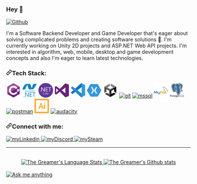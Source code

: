 ### Hey 👋

[![Github](https://img.shields.io/github/followers/TheGreamer?label=Follow&style=social)](https://github.com/TheGreamer)

I'm a Software Backend Developer and Game Developer that's eager about solving complicated problems and creating software solutions :robot:. I'm currently working on Unity 2D projects and ASP.NET Web API projects. I'm interested in algorithm, web, mobile, desktop and game development concepts and also I'm eager to learn latest technologies.

<h3 align="left" dir="auto"><a id="user-content-languages-and-tools" class="anchor" aria-hidden="true" href="#languages-and-tools"><svg class="octicon octicon-link" viewBox="0 0 16 16" version="1.1" width="16" height="16" aria-hidden="true"><path fill-rule="evenodd" d="M7.775 3.275a.75.75 0 001.06 1.06l1.25-1.25a2 2 0 112.83 2.83l-2.5 2.5a2 2 0 01-2.83 0 .75.75 0 00-1.06 1.06 3.5 3.5 0 004.95 0l2.5-2.5a3.5 3.5 0 00-4.95-4.95l-1.25 1.25zm-4.69 9.64a2 2 0 010-2.83l2.5-2.5a2 2 0 012.83 0 .75.75 0 001.06-1.06 3.5 3.5 0 00-4.95 0l-2.5 2.5a3.5 3.5 0 004.95 4.95l1.25-1.25a.75.75 0 00-1.06-1.06l-1.25 1.25a2 2 0 01-2.83 0z"></path></svg></a>Tech Stack:</h3>
<p align="left" dir="auto">
    <a target="_blank" href="https://www.w3schools.com/cs/" rel="nofollow"><img src="https://raw.githubusercontent.com/devicons/devicon/master/icons/csharp/csharp-original.svg" alt="csharp" width="40px" height="40px/" data-canonical-src="https://raw.githubusercontent.com/devicons/devicon/master/icons/csharp/csharp-original.svg" style="max-width: 100%;"></a>
    <a target="_blank" href="https://dotnet.microsoft.com/" rel="nofollow"><img src="https://raw.githubusercontent.com/devicons/devicon/1119b9f84c0290e0f0b38982099a2bd027a48bf1/icons/dot-net/dot-net-plain-wordmark.svg" alt="dotnet" width="40px" height="40px/" data-canonical-src="https://raw.githubusercontent.com/devicons/devicon/1119b9f84c0290e0f0b38982099a2bd027a48bf1/icons/dot-net/dot-net-plain-wordmark.svg" style="max-width: 100%;"></a>
    <a target="_blank" href="https://dotnet.microsoft.com/" rel="nofollow"><img src="https://raw.githubusercontent.com/devicons/devicon/1119b9f84c0290e0f0b38982099a2bd027a48bf1/icons/dotnetcore/dotnetcore-original.svg" alt="dotnetcore" width="40px" height="40px/" data-canonical-src="https://raw.githubusercontent.com/devicons/devicon/1119b9f84c0290e0f0b38982099a2bd027a48bf1/icons/dotnetcore/dotnetcore-original.svg" style="max-width: 100%;"></a>
    <a target="_blank" href="https://visualstudio.microsoft.com/" rel="nofollow"><img src="https://raw.githubusercontent.com/devicons/devicon/1119b9f84c0290e0f0b38982099a2bd027a48bf1/icons/visualstudio/visualstudio-plain.svg" alt="vs" width="40px" height="40px/" data-canonical-src="https://raw.githubusercontent.com/devicons/devicon/1119b9f84c0290e0f0b38982099a2bd027a48bf1/icons/visualstudio/visualstudio-plain.svg" style="max-width: 100%;"></a>
    <a target="_blank" href="https://code.visualstudio.com" rel="nofollow"><img src="https://raw.githubusercontent.com/devicons/devicon/1119b9f84c0290e0f0b38982099a2bd027a48bf1/icons/vscode/vscode-original.svg" alt="vscode" width="40px" height="40px/" data-canonical-src="https://raw.githubusercontent.com/devicons/devicon/1119b9f84c0290e0f0b38982099a2bd027a48bf1/icons/vscode/vscode-original.svg" style="max-width: 100%;"></a>
    <a target="_blank" href="https://dotnet.microsoft.com/en-us/apps/xamarin" rel="nofollow"><img src="https://raw.githubusercontent.com/devicons/devicon/1119b9f84c0290e0f0b38982099a2bd027a48bf1/icons/xamarin/xamarin-original.svg" alt="xamarin" width="40px" height="40px/" data-canonical-src="https://raw.githubusercontent.com/devicons/devicon/1119b9f84c0290e0f0b38982099a2bd027a48bf1/icons/xamarin/xamarin-original.svg" style="max-width: 100%;"></a>
    <a target="_blank" href="https://unity.com" rel="nofollow"><img src="https://raw.githubusercontent.com/devicons/devicon/1119b9f84c0290e0f0b38982099a2bd027a48bf1/icons/unity/unity-original.svg" alt="unity" width="40px" height="40px/" data-canonical-src="https://raw.githubusercontent.com/devicons/devicon/1119b9f84c0290e0f0b38982099a2bd027a48bf1/icons/unity/unity-original.svg" style="max-width: 100%;"></a>
    <a target="_blank" href="https://git-scm.com/" rel="nofollow"><img src="https://camo.githubusercontent.com/fbfcb9e3dc648adc93bef37c718db16c52f617ad055a26de6dc3c21865c3321d/68747470733a2f2f7777772e766563746f726c6f676f2e7a6f6e652f6c6f676f732f6769742d73636d2f6769742d73636d2d69636f6e2e737667" alt="git" width="40px" height="40px/" data-canonical-src="https://camo.githubusercontent.com/fbfcb9e3dc648adc93bef37c718db16c52f617ad055a26de6dc3c21865c3321d/68747470733a2f2f7777772e766563746f726c6f676f2e7a6f6e652f6c6f676f732f6769742d73636d2f6769742d73636d2d69636f6e2e737667" style="max-width: 100%;"></a>
    <a target="_blank" href="https://www.microsoft.com/en-us/sql-server" rel="nofollow"><img src="https://camo.githubusercontent.com/42dfd0950d93092d82d677877fe87d5bab1e2acccc1110bf0f9dd755988ccb7e/68747470733a2f2f7777772e7376677265706f2e636f6d2f73686f772f3330333232392f6d6963726f736f66742d73716c2d7365727665722d6c6f676f2e737667" alt="mssql" width="40px" height="40px/" data-canonical-src="https://camo.githubusercontent.com/42dfd0950d93092d82d677877fe87d5bab1e2acccc1110bf0f9dd755988ccb7e/68747470733a2f2f7777772e7376677265706f2e636f6d2f73686f772f3330333232392f6d6963726f736f66742d73716c2d7365727665722d6c6f676f2e737667" style="max-width: 100%;"></a>
    <a target="_blank" href="https://www.mysql.com/" rel="nofollow"><img src="https://raw.githubusercontent.com/devicons/devicon/master/icons/mysql/mysql-original-wordmark.svg" alt="mysql" width="40px" height="40px/" data-canonical-src="https://raw.githubusercontent.com/devicons/devicon/master/icons/mysql/mysql-original-wordmark.svg" style="max-width: 100%;"></a>
    <a target="_blank" href="https://www.postgresql.org" rel="nofollow"><img src="https://raw.githubusercontent.com/devicons/devicon/master/icons/postgresql/postgresql-original-wordmark.svg" alt="postgresql" width="40px" height="40px/" data-canonical-src="https://raw.githubusercontent.com/devicons/devicon/master/icons/postgresql/postgresql-original-wordmark.svg" style="max-width: 100%;"></a>
    <a target="_blank" href="https://postman.com" rel="nofollow"><img src="https://camo.githubusercontent.com/93b32389bf746009ca2370de7fe06c3b5146f4c99d99df65994f9ced0ba41685/68747470733a2f2f7777772e766563746f726c6f676f2e7a6f6e652f6c6f676f732f676574706f73746d616e2f676574706f73746d616e2d69636f6e2e737667" alt="postman" width="40px" height="40px/" data-canonical-src="https://camo.githubusercontent.com/93b32389bf746009ca2370de7fe06c3b5146f4c99d99df65994f9ced0ba41685/68747470733a2f2f7777772e766563746f726c6f676f2e7a6f6e652f6c6f676f732f676574706f73746d616e2f676574706f73746d616e2d69636f6e2e737667" style="max-width: 100%;"></a>
    <a target="_blank" href="https://www.adobe.com/products/illustrator.html" rel="nofollow"><img src="https://raw.githubusercontent.com/devicons/devicon/1119b9f84c0290e0f0b38982099a2bd027a48bf1/icons/illustrator/illustrator-line.svg" alt="illustrator" width="40px" height="40px/" data-canonical-src="https://raw.githubusercontent.com/devicons/devicon/1119b9f84c0290e0f0b38982099a2bd027a48bf1/icons/illustrator/illustrator-line.svg" style="max-width: 100%;"></a>
    <a target="_blank" href="https://www.audacityteam.org" rel="nofollow"><img src="https://upload.wikimedia.org/wikipedia/commons/f/f6/Audacity_Logo.svg" alt="audacity" width="40px" height="40px/" data-canonical-src="https://upload.wikimedia.org/wikipedia/commons/f/f6/Audacity_Logo.svg" style="max-width: 100%;"></a>
</p>

<h3 align="left" dir="auto"><a id="user-content-connect-with-me" class="anchor" aria-hidden="true" href="#connect-with-me"><svg class="octicon octicon-link" viewBox="0 0 16 16" version="1.1" width="16" height="16" aria-hidden="true"><path fill-rule="evenodd" d="M7.775 3.275a.75.75 0 001.06 1.06l1.25-1.25a2 2 0 112.83 2.83l-2.5 2.5a2 2 0 01-2.83 0 .75.75 0 00-1.06 1.06 3.5 3.5 0 004.95 0l2.5-2.5a3.5 3.5 0 00-4.95-4.95l-1.25 1.25zm-4.69 9.64a2 2 0 010-2.83l2.5-2.5a2 2 0 012.83 0 .75.75 0 001.06-1.06 3.5 3.5 0 00-4.95 0l-2.5 2.5a3.5 3.5 0 004.95 4.95l1.25-1.25a.75.75 0 00-1.06-1.06l-1.25 1.25a2 2 0 01-2.83 0z"></path></svg></a>Connect with me:</h3>
<p dir="auto">
<a target="_blank" href="https://www.linkedin.com/in/gokay-urenc/" rel="nofollow">
<img src="https://cdn-icons-png.flaticon.com/512/1377/1377213.png" alt="myLinkedin" width="40px" height="40px/" data-canonical-src="https://cdn-icons-png.flaticon.com/512/1377/1377213.png" style="max-width: 100%;">
</a>
<a target="_blank" href="https://www.discord.com/" rel="nofollow">
<img src="https://cdn-icons-png.flaticon.com/512/3670/3670157.png" alt="myDiscord" width="40px" height="40px/" data-canonical-src="https://cdn-icons-png.flaticon.com/512/3670/3670157.png" style="max-width: 100%;">
</a>
<a target="_blank" href="https://steamcommunity.com/id/negantheone/" rel="nofollow">
<img src="https://cdn-icons-png.flaticon.com/512/2626/2626307.png" alt="mySteam" width="40px" height="40px/" data-canonical-src="https://cdn-icons-png.flaticon.com/512/2626/2626307.png" style="max-width: 100%;">
</a>
</p>

<hr /><br />
<div align="center">
    <a href="https://github.com/anuraghazra/github-readme-stats#gh-dark-mode-only">
        <img height="170" src="https://github-readme-stats-git-master-rstaa-rickstaa.vercel.app/api/top-langs/?username=TheGreamer&layout=compact&langs_count=10&hide_border=1&role=OWNER,COLLABORATOR&theme=dark&bg_color=000000#gh-dark-mode-only" alt="The Greamer's Language Stats" />
    </a>
    <a href="https://github.com/anuraghazra/github-readme-stats#gh-dark-mode-only">
        <img height="170" src="https://github-readme-stats-git-master-rstaa-rickstaa.vercel.app/api?username=TheGreamer&show_icons=true&count_private=true&line_height=28&hide_border=1&include_all_commits=true&card_width=450&role=OWNER,COLLABORATOR&exclude_repo=github-readme-stats&theme=dark&bg_color=000000#gh-dark-mode-only" alt="The Greamer's Github stats" />
    </a>
</div>
<br />
<div>
    <a href="https://discord.gg/ZbpxR2JbHh#gh-dark-mode-only">
        <img src="https://img.shields.io/discord/985156692977283172?style=for-the-badge&logo=discord&labelColor=000&color=FFF#gh-dark-mode-only" alt="Ask me anything">
    </a>
</div>
